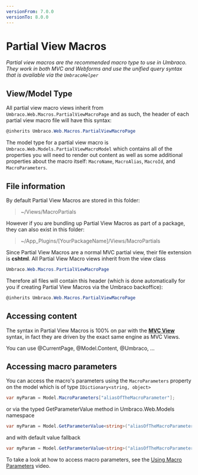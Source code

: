 ```yaml
---
versionFrom: 7.0.0
versionTo: 8.0.0
---
```


# Partial View Macros

_Partial view macros are the recommended macro type to use in Umbraco. They work in both MVC and Webforms and use the unified query syntax that is available via the `UmbracoHelper`_

## View/Model Type

All partial view macro views inherit from `Umbraco.Web.Macros.PartialViewMacroPage` and as such, the header of each partial view macro file will have this syntax:

```csharp
@inherits Umbraco.Web.Macros.PartialViewMacroPage
```

The model type for a partial view macro is `Umbraco.Web.Models.PartialViewMacroModel` which contains all of the properties you will need to
render out content as well as some additional properties about the macro itself: `MacroName`, `MacroAlias`, `MacroId`, and `MacroParameters`.

## File information

By default Partial View Macros are stored in this folder:

> ~/Views/MacroPartials

However if you are bundling up Partial View Macros as part of a package, they can also exist in this folder:

> ~/App_Plugins/[YourPackageName]/Views/MacroPartials

Since Partial View Macros are a normal MVC partial view, their file extension is **cshtml**. All Partial View Macro views inherit from the view class

```csharp
Umbraco.Web.Macros.PartialViewMacroPage
```

Therefore all files will contain this header (which is done automatically for you if creating Partial View Macros via the Umbraco backoffice):

```csharp
@inherits Umbraco.Web.Macros.PartialViewMacroPage
```

## Accessing content

The syntax in Partial View Macros is 100% on par with the **[MVC View](../../Mvc/views.md)** syntax, in fact they are driven by the exact same engine as MVC Views.

You can use @CurrentPage, @Model.Content, @Umbraco, ...

## Accessing macro parameters

You can access the macro's parameters using the `MacroParameters` property on the model which is of type `IDictionary<string, object>`

```csharp
var myParam = Model.MacroParameters["aliasOfTheMacroParameter"];
```

or via the typed GetParameterValue method in Umbraco.Web.Models namespace

```csharp
var myParam = Model.GetParameterValue<string>("aliasOfTheMacroParameter");
```

and with default value fallback

```csharp
var myParam = Model.GetParameterValue<string>("aliasOfTheMacroParameter", "default value if parameter value has not been set");
```

To take a look at how to access macro parameters, see the [Using Macro Parameters](https://umbraco.tv/videos/umbraco-v7/implementor/working-with-umbraco-data/macros-partial-views/using-macro-parameters/) video.
